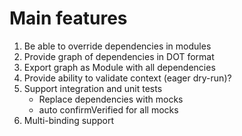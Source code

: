 # Main features

1. Be able to override dependencies in modules
2. Provide graph of dependencies in DOT format
3. Export graph as Module with all dependencies
4. Provide ability to validate context (eager dry-run)?
5. Support integration and unit tests
    - Replace dependencies with mocks
    - auto confirmVerified for all mocks
6. Multi-binding support
